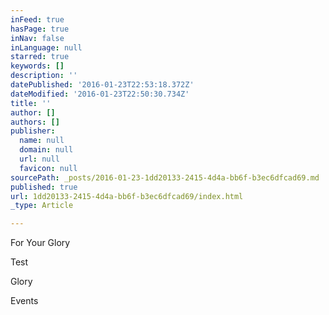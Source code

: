 ```yaml
---
inFeed: true
hasPage: true
inNav: false
inLanguage: null
starred: true
keywords: []
description: ''
datePublished: '2016-01-23T22:53:18.372Z'
dateModified: '2016-01-23T22:50:30.734Z'
title: ''
author: []
authors: []
publisher:
  name: null
  domain: null
  url: null
  favicon: null
sourcePath: _posts/2016-01-23-1dd20133-2415-4d4a-bb6f-b3ec6dfcad69.md
published: true
url: 1dd20133-2415-4d4a-bb6f-b3ec6dfcad69/index.html
_type: Article

---
```

For Your Glory

Test 

Glory

Events